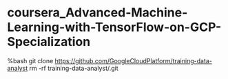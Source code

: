 # coursera_Advanced-Machine-Learning-with-TensorFlow-on-GCP-Specialization


%bash
git clone https://github.com/GoogleCloudPlatform/training-data-analyst
rm -rf training-data-analyst/.git
